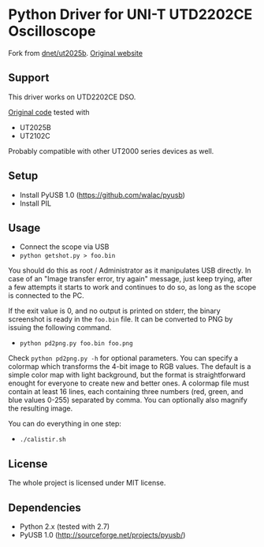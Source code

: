 Python Driver for UNI-T UTD2202CE Oscilloscope
===========================================================

Fork from [dnet/ut2025b](https://github.com/dnet/ut2025b). [Original website](http://hsbp.org/ut2025b)

Support
-------
This driver works on UTD2202CE DSO.

[Original code](https://github.com/graup/ut2000-read) tested with

- UT2025B
- UT2102C

Probably compatible with other UT2000 series devices as well.

Setup
-----

- Install PyUSB 1.0 (https://github.com/walac/pyusb)
- Install PIL

Usage
-----

* Connect the scope via USB
* `python getshot.py > foo.bin`

You should do this as root / Administrator as it manipulates USB directly.
In case of an "Image transfer error, try again" message, just keep trying,
after a few attempts it starts to work and continues to do so, as long as the
scope is connected to the PC.

If the exit value is 0, and no output is printed on stderr, the binary
screenshot is ready in the `foo.bin` file. It can be converted to PNG by
issuing the following command.

* `python pd2png.py foo.bin foo.png`

Check `python pd2png.py -h` for optional parameters. You can specify a colormap which transforms
the 4-bit image to RGB values. The default is a simple color map with light background,
but the format is straightforward enought for everyone to create new and better ones. A colormap
file must contain at least 16 lines, each containing three numbers (red, green,
and blue values 0-255) separated by comma. You can optionally also magnify the resulting image.

You can do everything in one step:

* `./calistir.sh`

License
-------

The whole project is licensed under MIT license.

Dependencies
------------

 - Python 2.x (tested with 2.7)
 - PyUSB 1.0 (http://sourceforge.net/projects/pyusb/)
